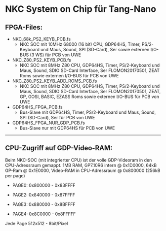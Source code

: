 # NKC System on Chip für Tang-Nano

## FPGA-Files:
- NKC_68k_PS2_KEYB_PCB.fs
   - NKC SOC mit 10MHz 68000 (16 bit) CPU, GDP64HS, Timer, PS/2-Keyboard und Maus, Sound, SPI (SD-Card), Ser
     sowie externen I/O-BUS (3 WS) für PCB von UWE
- NKC_Z80_PS2_KEYB_PCB.fs
   - NKC SOC mit 8MHz Z80 CPU, GDP64HS, Timer, PS/2-Keyboard und Maus, Sound, SDIO SD-Card Interface, Ser
     FLOMON20170501, ZEAT Roms sowie externen I/O-BUS für PCB von UWE
- NKC_Z80_PS2_KEYB_ADD_ROMS_PCB.fs
   - NKC SOC mit 8MHz Z80 CPU, GDP64HS, Timer, PS/2-Keyboard und Maus, Sound, SDIO SD-Card Interface, Ser
     FLOMON20170501, ZEAT, GP, GOSI, BASIC, EZASS Roms sowie externen I/O-BUS für PCB von UWE
- GDP64HS_FPGA_PCB.fs
   - Bus-Slave mit GDP64HS, Timer, PS/2-Keyboard und Maus, Sound, SPI (SD-Card), Ser
     für PCB von UWE
- GDP64HS_FPGA_NUR_GDP_PCB.fs
   - Bus-Slave nur mit GDP64HS
     für PCB von UWE

*****************************
## CPU-Zugriff auf GDP-Video-RAM:

Beim NKC-SOC (mit integrierter CPU) ist der volle GDP-Videoram in den CPU-Adressraum gemappt.
1MB RAM, GP7.10R6 intern @ 0x1D0000, 64kB GP-Ram @ 0x1E0000, Video-RAM in CPU-Adressraum @ 0x800000 (256kB per page)

- PAGE0: 0x800000 -  0x83FFFF

- PAGE2: 0x840000 -  0x87FFFF

- PAGE3: 0x880000 -  0x8BFFFF

- PAGE4: 0x8C0000 -  0x8FFFFF

Jede Page 512x512 - 8bit/Pixel
